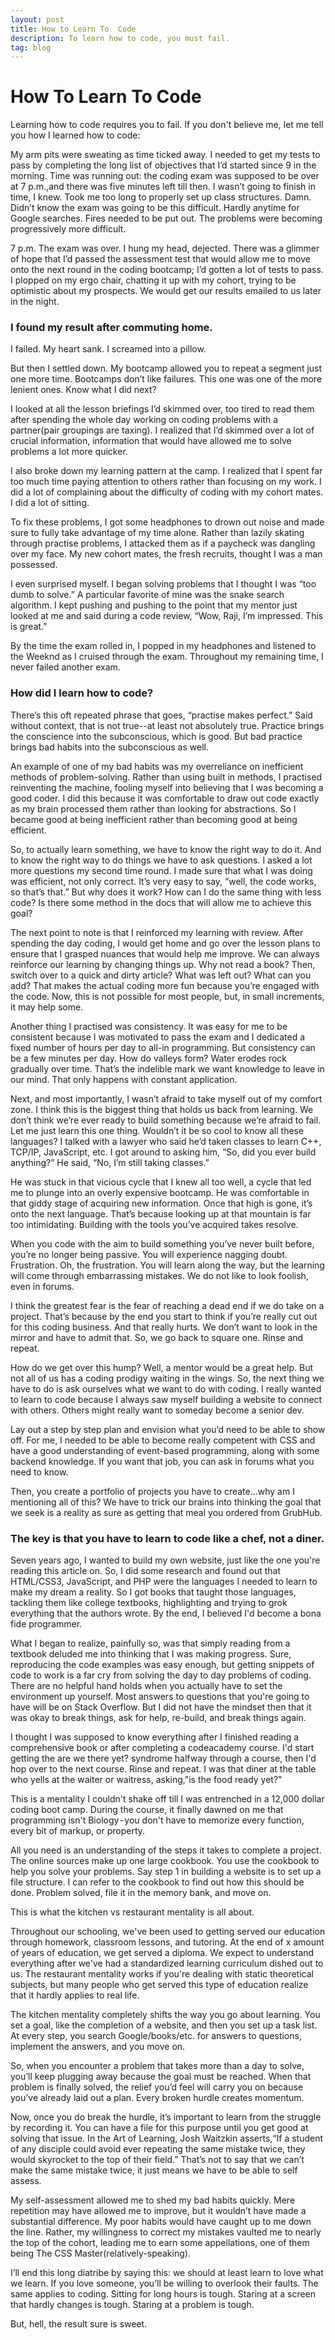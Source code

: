 ```yaml
---
layout: post
title: How to Learn To  Code
description: To learn how to code, you must fail. 
tag: blog
---
```


How To Learn To Code
===========

Learning how to code requires you to fail. If you don't believe me, let me tell you how I learned how to code:  

My arm pits were sweating as time ticked away. I needed to get my tests to pass by completing the long list of objectives that I’d started since 9 in the morning. Time was running out: the coding exam was supposed to be over at 7 p.m.,and there was five minutes left till then. I wasn’t going to finish in time, I knew. Took me too long to properly set up class structures. Damn. Didn’t know the exam was going to be this difficult. Hardly anytime for Google searches. Fires needed to be put out. The problems were becoming progressively more difficult. 

7 p.m. The exam was over. I hung my head, dejected. There was a glimmer of hope that I’d passed the assessment test that would allow me to move onto the next round in the coding bootcamp; I’d gotten a lot of tests to pass.  I plopped on my ergo chair, chatting it up with my cohort, trying to be optimistic about my prospects. We would get our results emailed to us later in the night.

<h3>I found my result after commuting home.</h3> 

I failed. My heart sank. I screamed into a pillow. 

But then I settled down. My bootcamp allowed you to repeat a segment just one more time. Bootcamps don’t like failures. This one was one of the more lenient ones. Know what I did next?

I looked at all the lesson briefings I’d skimmed over, too tired to read them after spending the whole day working on coding problems with a partner(pair groupings are taxing). I realized that I’d skimmed over a lot of crucial information, information that would have allowed me to solve problems a lot more quicker.  

I also broke down my learning pattern at the camp. I realized that I spent far too much time paying attention to others rather than focusing on my work. I did a lot of complaining about the difficulty of coding with my cohort mates. I did a lot of sitting. 

To fix these problems, I got some headphones to drown out noise and made sure to fully take advantage of my time alone. Rather than lazily skating through practise problems, I attacked them as if a paycheck was dangling over my face. My new cohort mates, the fresh recruits, thought I was a man possessed. 

I even surprised myself. I began solving problems that I thought I was “too dumb to solve.” A particular favorite of mine was the snake search algorithm. I kept pushing and pushing to the point that my mentor just looked at me and said during a code review, “Wow, Raji, I’m impressed. This is great.”

By the time the exam rolled in, I popped in my headphones and listened to the Weeknd as I cruised through the exam. Throughout my remaining time, I never failed another exam.

<h3>How did I learn how to code?</h3>

There’s this oft repeated phrase that goes, “practise makes perfect.” Said without context, that is not true--at least not absolutely true. Practice brings the conscience into the subconscious, which is good. But bad practice brings bad habits into the subconscious as well. 

An example of one of my bad habits was my overreliance on inefficient methods of problem-solving. Rather than using built in methods, I practised reinventing the machine, fooling myself into believing that I was becoming a good coder. I did this because it was comfortable to draw out code exactly as my brain processed them rather than looking for abstractions. So I became good at being inefficient rather than becoming good at being efficient. 

So, to actually learn something, we have to know the right way to do it. And to know the right way to do things we have to ask questions. I asked a lot more questions my second time round. I made sure that what I was doing was efficient, not only correct. It’s very easy to say, “well, the code works, so that’s that.” But why does it work? How can I do the same thing with less code? Is there some method in the docs that will allow me to achieve this goal?

The next point to note is that I reinforced my learning with review. After spending the day coding, I would get home and go over the lesson plans to ensure that I grasped nuances that would help me improve. We can always reinforce our learning by changing things up. Why not read a book? Then, switch over to a quick and dirty article? What was left out? What can you add? That makes the actual coding more fun because you’re engaged with the code. Now, this is not possible for most people, but, in small increments, it may help some.

Another thing I practised was consistency. It was easy for me to be consistent because I was motivated to pass the exam and I dedicated a fixed number of hours per day to all-in programming. But consistency can be a few minutes per day. How do valleys form? Water erodes rock gradually over time. That’s the indelible mark we want knowledge to leave in our mind. That only happens with constant application.

Next, and most importantly, I wasn’t afraid to take myself out of my comfort zone. I think this is the biggest thing that holds us back from learning. We don’t think we’re ever ready to build something because we’re afraid to fail. Let me just learn this one thing. Wouldn’t it be so cool to know all these languages? I talked with a lawyer who said he’d taken classes to learn C++, TCP/IP, JavaScript, etc. I got around to asking him, “So, did you ever build anything?” He said, “No, I’m still taking classes.”

He was stuck in that vicious cycle that I knew all too well, a cycle that led me to plunge into an overly expensive bootcamp. He was comfortable in that giddy stage of acquiring new information. Once that high is gone, it’s onto the next language. That’s because looking up at that mountain is far too intimidating. Building with the tools you’ve acquired takes resolve.

When you code with the aim to build something you’ve never built before, you’re no longer being passive. You will experience nagging doubt. Frustration. Oh, the frustration. You will learn along the way, but the learning will come through embarrassing mistakes. We do not like to look foolish, even in forums. 

I think the greatest fear is the fear of reaching a dead end if we do take on a project. That’s because by the end you start to think if you’re really cut out for this coding business. And that really hurts. We don’t want to look in the mirror and have to admit that. So, we go back to square one. Rinse and repeat.

How do we get over this hump? Well, a mentor would be a great help. But not all of us has a coding prodigy waiting in the wings. So, the next thing we have to do is ask ourselves what we want to do with coding. I really wanted to learn to code because I always saw myself building a website to connect with others. Others might really want to someday become a senior dev. 

Lay out a step by step plan and envision what you’d need to be able to show off. For me, I needed to be able to become really competent with CSS and have a good understanding of event-based programming, along with some backend knowledge. If you want that job, you  can ask in forums what you need to know. 

Then, you create a portfolio of projects you have to create...why am I mentioning all of this? We have to trick our brains into thinking the goal that we seek is a reality as sure as getting that meal you ordered from GrubHub.

<h3> The key is that you have to learn to code like a chef, not a diner. </h3>

Seven years ago, I wanted to build my own website, just like the one you're reading this article on. So, I did some research and found out that HTML/CSS3, JavaScript, and PHP were the languages I needed to learn to make my dream a reality. So I got books that taught those languages, tackling them like college textbooks, highlighting and trying to grok everything that the authors wrote. By the end, I believed I'd become a bona fide programmer.

What I began to realize, painfully so, was that simply reading from a textbook deluded me into thinking that I was making progress. Sure, reproducing the code examples was easy enough, but getting snippets of code to work is a far cry from solving the day to day problems of coding. There are no helpful hand holds when you actually have to set the environment up yourself. Most answers to questions that you're going to have will be on Stack Overflow. But I did not have the mindset then that it was okay to break things, ask for help, re-build, and break things again.

I thought I was supposed to know everything after I finished reading a comprehensive book or after completing a codeacademy course. I'd start getting the are we there yet? syndrome halfway through a course, then I'd hop over to the next course. Rinse and repeat. I was that diner at the table who yells at the waiter or waitress, asking,"is the food ready yet?"

This is a mentality I couldn't shake off till I was entrenched in a 12,000 dollar coding boot camp. During the course, it finally dawned on me that programming isn't Biology - you don't have to memorize every function, every bit of markup, or property.

All you need is an understanding of the steps it takes to complete a project. The online sources make up one large cookbook. You use the cookbook to help you solve your problems. Say step 1 in building a website is to set up a file structure. I can refer to the cookbook to find out how this should be done. Problem solved, file it in the memory bank, and move on.

This is what the kitchen vs restaurant mentality is all about.

Throughout our schooling, we've been used to getting served our education through homework, classroom lessons, and tutoring. At the end of x amount of years of education, we get served a diploma. We expect to understand everything after we've had a standardized learning curriculum dished out to us. The restaurant mentality works if you're dealing with static theoretical subjects, but many people who get served this type of education realize that it hardly applies to real life.

The kitchen mentality completely shifts the way you go about learning. You set a goal, like the completion of a website, and then you set up a task list. At every step, you search Google/books/etc. for answers to questions, implement the answers, and you move on.

 So, when you encounter a problem that takes more than a day to solve, you’ll keep plugging away because the goal must be reached. When that problem is finally solved, the relief you’d feel will carry you on because you’ve already laid out a plan. Every broken hurdle creates momentum. 

Now, once you do break the hurdle, it’s important to learn from the struggle by recording it. You can have a file for this purpose until you get good at solving that issue. In the Art of Learning, Josh Waitzkin asserts,“If a student of any disciple could avoid ever repeating the same mistake twice, they would skyrocket to the top of their field.” That’s not to say that we can’t make the same mistake twice, it just means we have to be able to self assess.

 My self-assessment allowed me to shed my bad habits quickly. Mere repetition may have allowed me to improve, but it wouldn’t have made a substantial difference. My poor habits would have caught up to me down the line. Rather, my willingness to correct my mistakes vaulted me to nearly the top of the cohort, leading me to earn some appellations, one of them being The CSS Master(relatively-speaking).

I’ll end this long diatribe by saying this: we should at least learn to love what we learn. If you love someone, you’ll be willing to overlook their faults. The same applies to coding. Sitting for long hours is tough. Staring at a screen that hardly changes is tough. Staring at a problem is tough. 

But, hell, the result sure is sweet.




 




